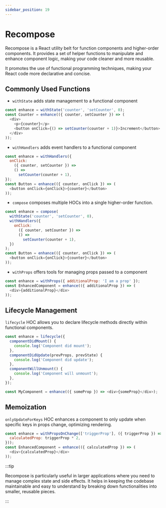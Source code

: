 ```yaml
---
sidebar_position: 19
---
```


# Recompose

Recompose is a React utility belt for function components and higher-order
components. It provides a set of helper functions to manipulate and enhance
component logic, making your code cleaner and more reusable.

It promotes the use of functional programming techniques, making your React code
more declarative and concise.

## Commonly Used Functions

- `withState` adds state management to a functional component

```javascript
const enhance = withState('counter', 'setCounter', 0);
const Counter = enhance(({ counter, setCounter }) => (
  <div>
    <p>{counter}</p>
    <button onClick={() => setCounter(counter + 1)}>Increment</button>
  </div>
));
```

- `withHandlers` adds event handlers to a functional component

```javascript
const enhance = withHandlers({
  onClick:
    ({ counter, setCounter }) =>
    () =>
      setCounter(counter + 1),
});
const Button = enhance(({ counter, onClick }) => (
  <button onClick={onClick}>{counter}</button>
));
```

- `compose` composes multiple HOCs into a single higher-order function.

```javascript
const enhance = compose(
  withState('counter', 'setCounter', 0),
  withHandlers({
    onClick:
      ({ counter, setCounter }) =>
      () =>
        setCounter(counter + 1),
  })
);
const Button = enhance(({ counter, onClick }) => (
  <button onClick={onClick}>{counter}</button>
));
```

- `withProps` offers tools for managing props passed to a component

```javascript
const enhance = withProps({ additionalProp: 'I am a prop' });
const EnhancedComponent = enhance(({ additionalProp }) => (
  <div>{additionalProp}</div>
));
```

## Lifecycle Management

`lifecycle` HOC allows you to declare lifecycle methods directly within
functional components.

```javascript
const enhance = lifecycle({
  componentDidMount() {
    console.log('Component did mount');
  },
  componentDidUpdate(prevProps, prevState) {
    console.log('Component did update');
  },
  componentWillUnmount() {
    console.log('Component will unmount');
  },
});

const MyComponent = enhance(({ someProp }) => <div>{someProp}</div>);
```

## Memoization

`onlyUpdateForKeys` HOC enhances a component to only update when specific keys
in props change, optimizing rendering.

```javascript
const enhance = withPropsOnChange(['triggerProp'], ({ triggerProp }) => ({
  calculatedProp: triggerProp * 2,
}));
const EnhancedComponent = enhance(({ calculatedProp }) => (
  <div>{calculatedProp}</div>
));
```

:::tip

Recompose is particularly useful in larger applications where you need to manage
complex state and side effects. It helps in keeping the codebase maintainable
and easy to understand by breaking down functionalities into smaller, reusable
pieces.

:::
